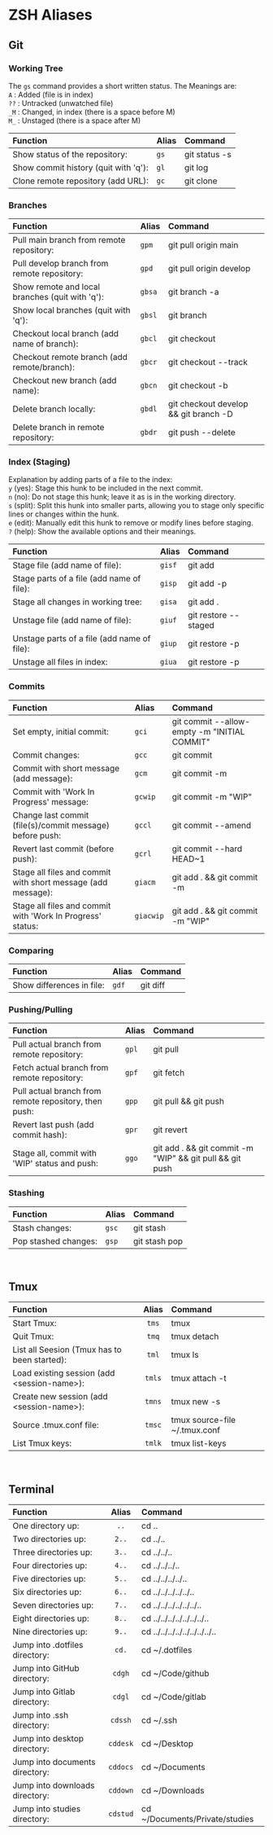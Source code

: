 # ZSH Aliases
## Git
### Working Tree
The `gs` command provides a short written status. The Meanings are:  
`A`  : Added (file is in index)  
`??` : Untracked (unwatched file)  
`_M` : Changed, in index (there is a space before M)  
`M_` : Unstaged (there is a space after M)

| Function                                        | Alias | Command       |
|:------------------------------------------------|:------|:--------------|
| Show status of the repository:                  | `gs`  | git status -s |
| Show commit history (quit with 'q'):            | `gl`  | git log       |
| Clone remote repository (add URL):              | `gc`  | git clone     |

### Branches
| Function                                        | Alias  | Command                               |
|:------------------------------------------------|:-------|:--------------------------------------|
| Pull main branch from remote repository:        | `gpm`  | git pull origin main                  |
| Pull develop branch from remote repository:     | `gpd`  | git pull origin develop               |
| Show remote and local branches (quit with 'q'): | `gbsa` | git branch -a                         |
| Show local branches (quit with 'q'):            | `gbsl` | git branch                            |
| Checkout local branch (add name of branch):     | `gbcl` | git checkout                          |
| Checkout remote branch (add remote/branch):     | `gbcr` | git checkout --track                  |
| Checkout new branch (add name):                 | `gbcn` | git checkout -b                       |
| Delete branch locally:                          | `gbdl` | git checkout develop && git branch -D |
| Delete branch in remote repository:             | `gbdr` | git push --delete                     |

### Index (Staging)
Explanation by adding parts of a file to the index:  
`y` (yes): Stage this hunk to be included in the next commit.  
`n` (no): Do not stage this hunk; leave it as is in the working directory.  
`s` (split): Split this hunk into smaller parts, allowing you to stage only specific lines or changes within the hunk.  
`e` (edit): Manually edit this hunk to remove or modify lines before staging.  
`?` (help): Show the available options and their meanings.  

| Function                                    | Alias  | Command              |
|:--------------------------------------------|:-------|:---------------------|
| Stage file (add name of file):              | `gisf` | git add              |
| Stage parts of a file (add name of file):   | `gisp` | git add -p           |
| Stage all changes in working tree:          | `gisa` | git add .            |
| Unstage file (add name of file):            | `giuf` | git restore --staged |
| Unstage parts of a file (add name of file): | `giup` | git restore -p       |
| Unstage all files in index:                 | `giua` | git restore -p       |

### Commits
| Function                                                     | Alias     | Command                                      |
|:-------------------------------------------------------------|:----------|:---------------------------------------------|
| Set empty, initial commit:                                   | `gci`     | git commit --allow-empty -m "INITIAL COMMIT" |
| Commit changes:                                              | `gcc`     | git commit                                   |
| Commit with short message (add message):                     | `gcm`     | git commit -m                                |
| Commit with 'Work In Progress' message:                      | `gcwip`   | git commit -m "WIP"                          |
| Change last commit (file(s)/commit message) before push:     | `gccl`    | git commit --amend                           |
| Revert last commit (before push):                            | `gcrl`    | git commit --hard HEAD~1                     |
| Stage all files and commit with short message (add message): | `giacm`   | git add . && git commit -m                   |
| Stage all files and commit with 'Work In Progress' status:   | `giacwip` | git add . && git commit -m "WIP"             |

### Comparing
| Function                  | Alias | Command  |
|:--------------------------|:------|:---------|
| Show differences in file: | `gdf` | git diff |

### Pushing/Pulling
| Function                                              | Alias | Command                                                  |
|:------------------------------------------------------|:------|:---------------------------------------------------------|
| Pull actual branch from remote repository:            | `gpl` | git pull                                                 |
| Fetch actual branch from remote repository:           | `gpf` | git fetch                                                |
| Pull actual branch from remote repository, then push: | `gpp` | git pull && git push                                     |
| Revert last push (add commit hash):                   | `gpr` | git revert                                               |
| Stage all, commit with 'WIP' status and push:         | `ggo` | git add . && git commit -m "WIP" && git pull && git push |

### Stashing
| Function             | Alias | Command       |
|:---------------------|:------|:--------------|
| Stash changes:       | `gsc` | git stash     |
| Pop stashed changes: | `gsp` | git stash pop |

<br>

## Tmux
| Function                                     | Alias  | Command                       |
|:---------------------------------------------|:------:|:------------------------------|
| Start Tmux:                                  | `tms`  | tmux                          |
| Quit Tmux:                                   | `tmq`  | tmux detach                   |
| List all Seesion (Tmux has to been started): | `tml`  | tmux ls                       |
| Load existing session (add \<session-name>): | `tmls` | tmux attach -t                |
| Create new session (add \<session-name>):    | `tmns` | tmux new -s                   |
| Source .tmux.conf file:                      | `tmsc` | tmux source-file ~/.tmux.conf |
| List Tmux keys:                              | `tmlk` | tmux list-keys                |

<br>

## Terminal
| Function                       | Alias    | Command                        |
|:-------------------------------|:--------:|:-------------------------------|
| One directory up:              | `..`     | cd ..                          |
| Two directories up:            | `2..`    | cd ../..                       |
| Three directories up:          | `3..`    | cd ../../..                    |
| Four directories up:           | `4..`    | cd ../../../..                 |
| Five directories up:           | `5..`    | cd ../../../../..              |
| Six directories up:            | `6..`    | cd ../../../../../..           |
| Seven directories up:          | `7..`    | cd ../../../../../../..        |
| Eight directories up:          | `8..`    | cd ../../../../../../../..     |
| Nine directories up:           | `9..`    | cd ../../../../../../../../..  |
| Jump into .dotfiles directory: | `cd.`    | cd ~/.dotfiles                 |
| Jump into GitHub directory:    | `cdgh`   | cd ~/Code/github               |
| Jump into Gitlab directory:    | `cdgl`   | cd ~/Code/gitlab               |
| Jump into .ssh directory:      | `cdssh`  | cd ~/.ssh                      |
| Jump into desktop directory:   | `cddesk` | cd ~/Desktop                   |
| Jump into documents directory: | `cddocs` | cd ~/Documents                 |
| Jump into downloads directory: | `cddown` | cd ~/Downloads                 |
| Jump into studies directory:   | `cdstud` | cd ~/Documents/Private/studies |






















